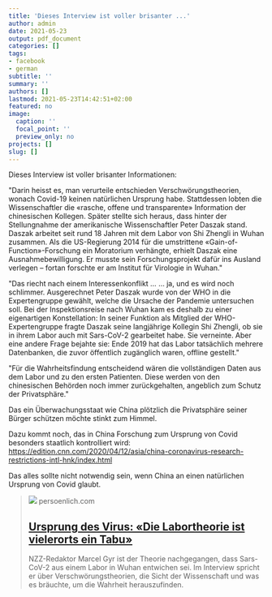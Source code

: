 ```yaml
---
title: 'Dieses Interview ist voller brisanter ...'
author: admin
date: 2021-05-23
output: pdf_document
categories: []
tags:
- facebook
- german
subtitle: ''
summary: ''
authors: []
lastmod: 2021-05-23T14:42:51+02:00
featured: no
image:
  caption: ''
  focal_point: ''
  preview_only: no
projects: []
slug: []
---
```

Dieses Interview ist voller brisanter Informationen:

"Darin heisst es, man verurteile entschieden Verschwörungstheorien, wonach Covid-19 keinen natürlichen Ursprung habe. Stattdessen lobten die Wissenschaftler die «rasche, offene und transparente» Information der chinesischen Kollegen. Später stellte sich heraus, dass hinter der Stellungnahme der amerikanische Wissenschaftler Peter Daszak stand. Daszak arbeitet seit rund 18 Jahren mit dem Labor von Shi Zhengli in Wuhan zusammen. Als die US-Regierung 2014 für die umstrittene «Gain-of-Function»-Forschung ein Moratorium verhängte, erhielt Daszak eine Ausnahmebewilligung. Er musste sein Forschungsprojekt dafür ins Ausland verlegen – fortan forschte er am Institut für Virologie in Wuhan."

"Das riecht nach einem Interessenkonflikt …
… ja, und es wird noch schlimmer. Ausgerechnet Peter Daszak wurde von der WHO in die Expertengruppe gewählt, welche die Ursache der Pandemie untersuchen soll. Bei der Inspektionsreise nach Wuhan kam es deshalb zu einer eigenartigen Konstellation: In seiner Funktion als Mitglied der WHO-Expertengruppe fragte Daszak seine langjährige Kollegin Shi Zhengli, ob sie in ihrem Labor auch mit Sars-CoV-2 gearbeitet habe. Sie verneinte. Aber eine andere Frage bejahte sie: Ende 2019 hat das Labor tatsächlich mehrere Datenbanken, die zuvor öffentlich zugänglich waren, offline gestellt."

"Für die Wahrheitsfindung entscheidend wären die vollständigen Daten aus dem Labor und zu den ersten Patienten. Diese werden von den chinesischen Behörden noch immer zurückgehalten, angeblich zum Schutz der Privatsphäre."

Das ein Überwachungsstaat wie China plötzlich die Privatsphäre seiner Bürger schützen möchte stinkt zum Himmel. 

Dazu kommt noch, das in China Forschung zum Ursprung von Covid besonders staatlich kontrolliert wird: https://edition.cnn.com/2020/04/12/asia/china-coronavirus-research-restrictions-intl-hnk/index.html

Das alles sollte nicht notwendig sein, wenn China an einen natürlichen Ursprung von Covid glaubt.
> [![](https://www.persoenlich.com/sites/default/files/die-labortheorie-ist-vielerorts-ein-tabu-7568.jpg)](https://www.persoenlich.com/gesellschaft/die-labortheorie-ist-vielerorts-ein-tabu)
> persoenlich.com
> ## [Ursprung des Virus: «Die Labortheorie ist vielerorts ein Tabu»](https://www.persoenlich.com/gesellschaft/die-labortheorie-ist-vielerorts-ein-tabu)
>
>NZZ-Redaktor Marcel Gyr ist der Theorie nachgegangen, dass Sars-CoV-2 aus einem Labor in Wuhan entwichen sei. Im Interview spricht er über Verschwörungstheorien, die Sicht der Wissenschaft und was es bräuchte, um die Wahrheit herauszufinden.

